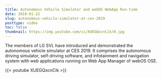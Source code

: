 ```yaml
---
title: Autonomous Vehicle Simulator and webOS WebApp Run-time
date: 2019-01-22
slug: autonomous-vehicle-simulator-at-ces-2019
posttype: video
toc: false
thumbnail: https://img.youtube.com/vi/XUEGQxcnCik/0.jpg
---
```


The members of LG SVL have introduced and demonstrated the autonomous vehicle simulator at CES 2019. It comprises the autonomous driving simulator, self-driving software, and infotainment and navigation system with web applications running on Web App Manager of webOS OSE.

{{< youtube XUEGQxcnCik >}}
